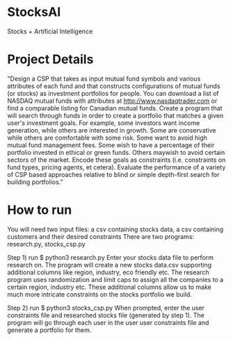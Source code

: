 # StocksAI
Stocks + Artificial Intelligence

# Project Details
"Design a CSP that takes as input mutual fund symbols and various attributes of each fund and that constructs configurations of mutual funds (or stocks) as investment portfolios for people. You can download a list of NASDAQ mutual funds with attributes at http://www.nasdaqtrader.com or find a comparable listing for Canadian mutual funds. Create a program that will search through funds in order to create a portfolio that matches a given user's investment goals. For example, some investors want income generation, while others are interested in growth. Some are conservative while others are comfortable with some risk. Some want to avoid high mutual fund management fees. Some wish to have a percentage of their portfolio invested in ethical or green funds. Others maywish to avoid certain sectors of the market. Encode these goals as constraints (i.e. constraints on fund types, pricing agents, et cetera). Evaluate the performance of a variety of CSP based approaches relative to blind or simple depth-first search for building portfolios."

# How to run
You will need two input files: a csv containing stocks data, a csv containing customers and their desired constraints
There are two programs: research.py, stocks_csp.py

Step 1) run
        $ python3 research.py
Enter your stocks data file to perform research on. The program will create a new stocks data.csv supporting additional columns like region, industry, eco friendly etc. The research program uses randomization and limit caps to assign all the companies to a certain region, industry etc. These additional columns allow us to make much more intricate constraints on the stocks portfolio we build.

Step 2) run
        $ python3 stocks_csp.py
When prompted, enter the user constraints file and researched stocks file (generated by step 1). The program will go through each user in the user user constraints file and generate a portfolio for them.
